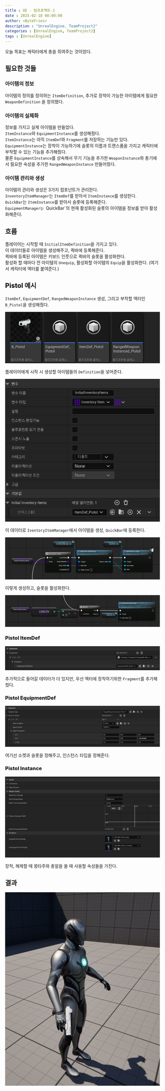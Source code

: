 ```yaml
---
title : UE - 팀프로젝트-2
date : 2025-02-18 00:00:00
author: <ByteFries>
description : "UnrealEngine, TeamProject2"
categories : [UnrealEngine, TeamProject2]
tags : [UnrealEngine]
---
```


오늘 목표는 캐릭터에게 총을 쥐여주는 것이었다.

## <span style = "font-weight: 800;">필요한 것들</span>

### <span style = "font-weight: 800;">아이템의 정보</span>
아이템의 정의를 정의하는 `ItemDefinition`, 추가로 장착이 가능한 아이템에게 필요한 `WeaponDefinition` 을 정의했다.  

### <span style = "font-weight: 800;">아이템의 실체화</span>
정보를 가지고 실제 아이템을 만들었다.  
`ItemInstance`와 `EquipmentInstance`를 생성해줬다.  
`ItemInstance`는 아직 `ItemDef`와 `Fragment`를 저장하는 기능만 있다.  
`EquipmentInstance`는 장착이 가능하기에 슬롯의 이름과 트랜스폼을 가지고 캐릭터에 부착할 수 있는 기능을 추가해줬다.  
물론 `EquipmentInstance`를 상속해서 무기 기능을 추가한 `WeaponInstance`와 총기에서 필요한 속성을 추가한 `RangedWeaponInstance` 만들어줬다.  

### <span style = "font-weight: 800;">아이템 관리와 생성</span>
아이템의 관리와 생성은 3가지 컴포넌트가 관리한다.  
`InventoryItemManager`는 `ItemDef`를 받아서 `ItemInstance`를 생성한다.  
`QuickBar`는 `ItemInstance`를 받아서 슬롯에 등록해준다.  
`EquipmentManager는 `QuickBar`의 현재 활성화된 슬롯의 아이템을 정보를 받아 활성화해준다.  

## <span style = "font-weight: 800;">흐름</span>
플레이어는 시작할 때  `InitialItemDefinition`을 가지고 있다.  
이 데이터들로 아이템을 생성해주고, 퀵바에 등록해준다.  
퀵바에 등록된 아이템은 키보드 인풋으로 퀵바의 슬롯을 활성화한다.  
활성화 할 때마다 전 아이템의 `Unequip`, 활성화할 아이템의 `Equip`을 활성화한다. (여기서 캐릭터에 액터를 붙여준다.)  

## <span style = "font-weight: 800;">Pistol 예시</span>
`ItemDef`, `EquipmentDef`, `RangedWeaponInstance` 생성, 그리고 부착할 액터인 `B_Pistol`을 생성해줬다.

![](/assets/image/2025-02-19/pistol.png)

플레이어에게 시작 시 생성할 아이템들의 `Definition`을 넣어준다.  

![](/assets/image/2025-02-19/invenitem.png)

이 데이터로 `IventoryItemManager`에서 아이템을 생성, `QuickBar`에 등록한다.  

![](/assets/image/2025-02-19/addItemToQuickBar.png)

이렇게 생성하고, 슬롯을 활성화한다.  

![](/assets/image/2025-02-19/activeQuickBar.png)

### <span style = "font-weight: 800;">Pistol ItemDef</span>
![](/assets/image/2025-02-19/itemDef.png)

추가적으로 들어갈 데이터가 더 있지만, 우선 액터에 장착하기위한 `Fragment`를 추가해줬다.  

### <span style = "font-weight: 800;">Pistol EquipmentDef</span>
![](/assets/image/2025-02-19/equipDef.png)

여기선 소켓과 슬롯을 정해주고, 인스턴스 타입을 정해준다.  

### <span style = "font-weight: 800;">Pistol Instance</span>
![](/assets/image/2025-02-19/rangeWeaponInstance.png)

장착, 해제할 때 몽타주와 총알을 쏠 때 사용할 속성들을 가진다.  

## <span style = "font-weight: 800;">결과</span>
![](/assets/image/2025-02-19/result1.png)
